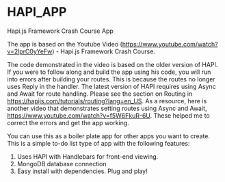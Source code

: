 # HAPI_APP
Hapi.js Framework Crash Course App

The app is based on the Youtube Video (https://www.youtube.com/watch?v=2lprC0yYeFw) - Hapi.js Framework Crash Course. 

The code demonstrated in the video is based on the older version of HAPI. If you were to follow along and build the app using his
code, you will run into errors after building your routes. This is because the routes no longer uses Reply in the handler. The latest version of HAPI requires using Async and Await for route handling. Please see the section on Routing in https://hapijs.com/tutorials/routing?lang=en_US. As a resource, here is another video that demonstrates setting routes using Async and Await, https://www.youtube.com/watch?v=f5W6FkuR-6U. These helped me to correct the errors and get the app working.

You can use this as a boiler plate app for other apps you want to create. This is a simple to-do list type of app with the following
features:

1) Uses HAPI with Handlebars for front-end viewing.
2) MongoDB database connection
3) Easy install with dependencies. Plug and play!
